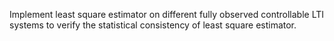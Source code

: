 Implement least square estimator on different fully observed controllable LTI systems to verify the statistical consistency of least square estimator.
